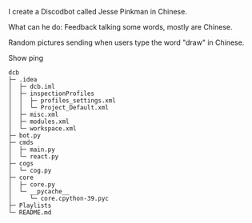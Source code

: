 I create a Discodbot called Jesse Pinkman in Chinese.

What can he do: 
Feedback talking some words, mostly are Chinese.

Random pictures sending when users type the word "draw" in Chinese.

Show ping

```
dcb
├─ .idea
│  ├─ dcb.iml
│  ├─ inspectionProfiles
│  │  ├─ profiles_settings.xml
│  │  └─ Project_Default.xml
│  ├─ misc.xml
│  ├─ modules.xml
│  └─ workspace.xml
├─ bot.py
├─ cmds
│  ├─ main.py
│  └─ react.py
├─ cogs
│  └─ cog.py
├─ core
│  ├─ core.py
│  └─ __pycache__
│     └─ core.cpython-39.pyc
├─ Playlists
└─ README.md

```